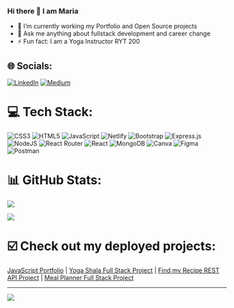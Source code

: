 ### Hi there 👋 I am Maria
- 🌱 I’m currently working my Portfolio and Open Source projects
- 💬 Ask me anything about fullstack development and career change
- ⚡ Fun fact: I am a Yoga Instructor RYT 200

## 🌐 Socials:
[![LinkedIn](https://img.shields.io/badge/LinkedIn-%230077B5.svg?logo=linkedin&logoColor=white)](https://linkedin.com/in/https://www.linkedin.com/in/mariamelnikovamm/) 
[![Medium](https://img.shields.io/badge/Medium-12100E?logo=medium&logoColor=white)](https://medium.com/@mariamelnikovamm) 

# 💻 Tech Stack:
![CSS3](https://img.shields.io/badge/css3-%231572B6.svg?style=for-the-badge&logo=css3&logoColor=white) ![HTML5](https://img.shields.io/badge/html5-%23E34F26.svg?style=for-the-badge&logo=html5&logoColor=white) ![JavaScript](https://img.shields.io/badge/javascript-%23323330.svg?style=for-the-badge&logo=javascript&logoColor=%23F7DF1E) ![Netlify](https://img.shields.io/badge/netlify-%23000000.svg?style=for-the-badge&logo=netlify&logoColor=#00C7B7) ![Bootstrap](https://img.shields.io/badge/bootstrap-%23563D7C.svg?style=for-the-badge&logo=bootstrap&logoColor=white) ![Express.js](https://img.shields.io/badge/express.js-%23404d59.svg?style=for-the-badge&logo=express&logoColor=%2361DAFB) ![NodeJS](https://img.shields.io/badge/node.js-6DA55F?style=for-the-badge&logo=node.js&logoColor=white) ![React Router](https://img.shields.io/badge/React_Router-CA4245?style=for-the-badge&logo=react-router&logoColor=white) ![React](https://img.shields.io/badge/react-%2320232a.svg?style=for-the-badge&logo=react&logoColor=%2361DAFB) ![MongoDB](https://img.shields.io/badge/MongoDB-%234ea94b.svg?style=for-the-badge&logo=mongodb&logoColor=white) ![Canva](https://img.shields.io/badge/Canva-%2300C4CC.svg?style=for-the-badge&logo=Canva&logoColor=white) 	![Figma](https://img.shields.io/badge/figma-%23F24E1E.svg?style=for-the-badge&logo=figma&logoColor=white) ![Postman](https://img.shields.io/badge/Postman-FF6C37?style=for-the-badge&logo=postman&logoColor=white)
# 📊 GitHub Stats:
![](https://github-readme-stats.vercel.app/api/top-langs/?username=mariagoldamg&theme=dark&hide_border=false&include_all_commits=false&count_private=false&layout=compact)

![](https://github-readme-stats.vercel.app/api?username=mariagoldamg&theme=dark&hide_border=false&include_all_commits=false&count_private=false)<br/>


# ☑️ Check out my deployed projects:

[JavaScript Portfolio](https://bubble-cookie-turquoise.glitch.me) | 
[Yoga Shala Full Stack Project](https://yoga-shala-fullstack.netlify.app/) | 
[Find my Recipe REST API Project](https://findmyrecipeproject.netlify.app/) | 
[Meal Planner Full Stack Project](https://mealplannermongodb.netlify.app/)


---
[![](https://visitcount.itsvg.in/api?id=mariagoldamg&icon=0&color=0)](https://visitcount.itsvg.in)

<!-- Proudly created with GPRM ( https://gprm.itsvg.in ) -->


